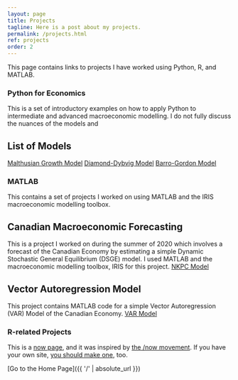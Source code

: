 ```yaml
---
layout: page
title: Projects
tagline: Here is a post about my projects.
permalink: /projects.html
ref: projects
order: 2
---
```

This page contains links to projects I have worked using Python, R, and MATLAB.

### Python for Economics
This is a set of introductory examples on how to apply Python to intermediate and advanced macroeconomic modelling. I do not fully discuss the nuances of the models and 

## List of Models
[Malthusian Growth Model](https://github.com/soy-leroy/Python-for-Macroeconomics/blob/master/malthusian-model.py)
[Diamond-Dybvig Model]()
[Barro-Gordon Model]()

### MATLAB
This contains a set of projects I worked on using MATLAB and the IRIS macroeconomic modelling toolbox.

## Canadian Macroeconomic Forecasting 
This is a project I worked on during the summer of 2020 which involves a forecast of the Canadian Economy by estimating a simple Dynamic Stochastic General Equilibrium (DSGE) model. I used MATLAB and the macroeconomic modelling toolbox, IRIS for this project. 
[NKPC Model]()

## Vector Autoregression Model
This project contains MATLAB code for a simple Vector Autoregression (VAR) Model of the Canadian Economy. 
[VAR Model]()

### R-related Projects

This is a [now page](https://nownownow.com/about), and it was inspired by [the /now movement](https://sivers.org/nowff). If you have your own site, [you should make one](https://nownownow.com/about), too.

[Go to the Home Page]({{ '/' | absolute_url }})
